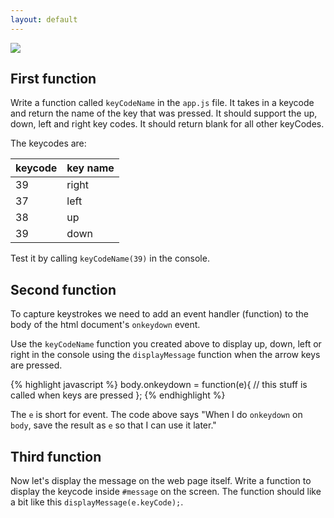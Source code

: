```yaml
---
layout: default
---
```


![](/img/first-function.jpg)

## First function

Write a function called `keyCodeName` in the `app.js` file.  It takes in a keycode and return the name of the key that was pressed.
It should support the up, down, left and right key codes. It should return blank for all other keyCodes.

The keycodes are:

 keycode   | key name
-----------|-----------
39         | right
37         | left
38         | up
39         | down            

Test it by calling `keyCodeName(39)` in the console.

## Second function

To capture keystrokes we need to add an event handler (function) to the body of the html document's `onkeydown` event.

Use the `keyCodeName` function you created above to display up, down, left or right in the console using the `displayMessage` function when the arrow keys are pressed.

{% highlight javascript %}
body.onkeydown = function(e){
    // this stuff is called when keys are pressed
};
{% endhighlight %}

The `e` is short for event. The code above says "When I do `onkeydown` on `body`, save the result as `e` so that I can use it later."

## Third function

Now let's display the message on the web page itself. Write a function to display the keycode inside `#message` on the screen. The function should like a bit like this `displayMessage(e.keyCode);`.
